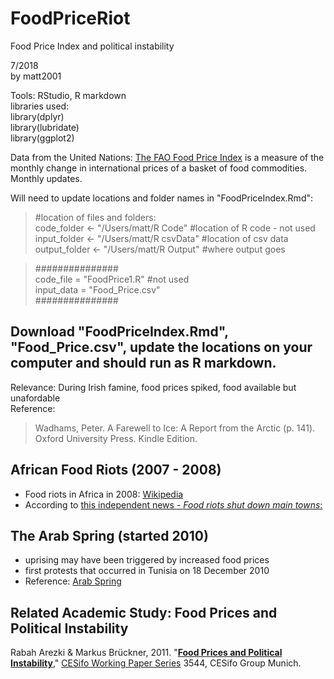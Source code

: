 # FoodPriceRiot
Food Price Index and political instability  

7/2018  
by matt2001   

Tools: RStudio, R markdown  
libraries used:  
library(dplyr)  
library(lubridate)  
library(ggplot2)  

Data from the United Nations: 
[The FAO Food Price Index](http://www.fao.org/worldfoodsituation/foodpricesindex/en/) is a measure of the monthly change in 
international prices of a basket of food commodities. Monthly updates.

Will need to update locations and folder names in "FoodPriceIndex.Rmd": 

>#location of files and folders:  
code_folder <- "/Users/matt/R Code" #location of R code  - not used  
input_folder <- "/Users/matt/R csvData"  #location of csv data  
output_folder <- "/Users/matt/R Output"  #where output goes  

>###############  
code_file = "FoodPrice1.R"  #not used  
input_data = "Food_Price.csv"  
###############  

Download "FoodPriceIndex.Rmd", "Food_Price.csv", update the locations on your computer and should run as R markdown.
------------------------

Relevance: During Irish famine, food prices spiked, food available but unafordable  
Reference:  
>Wadhams, Peter. A Farewell to Ice: A Report from the Arctic (p. 141). 
Oxford University Press. Kindle Edition. 

## African Food Riots (2007 - 2008)  
* Food riots in Africa in 2008: [Wikipedia](https://en.wikipedia.org/wiki/2007%E2%80%9308_world_food_price_crisis) 
* According to [this independent news - *Food riots shut down main towns*:](http://www.irinnews.org/report/76905/burkina-faso-food-riots-shut-down-main-towns
)

## The Arab Spring (started 2010)

* uprising may have been triggered by increased food prices
* first protests that occurred in Tunisia on 18 December 2010
* Reference: [Arab Spring](https://en.wikipedia.org/wiki/Arab_Spring)


## Related Academic Study: Food Prices and Political Instability
Rabah Arezki & Markus Brückner, 2011.
"<B><A HREF="https://ideas.repec.org/p/ces/ceswps/_3544.html">Food Prices and Political Instability</A></B>,"
<A HREF="https://ideas.repec.org/s/ces/ceswps.html">CESifo Working Paper Series</A> 
3544, CESifo Group Munich.
